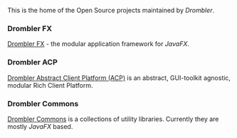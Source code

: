 This is the home of the Open Source projects maintained by *Drombler*.

### Drombler FX

[Drombler FX](drombler-fx) - the modular application framework for *JavaFX*.

### Drombler ACP
[Drombler Abstract Client Platform (ACP)](drombler-acp) is an abstract, GUI-toolkit agnostic, modular Rich Client Platform.

### Drombler Commons

[Drombler Commons](drombler-commons) is a collections of utility libraries. Currently they are mostly *JavaFX* based.


